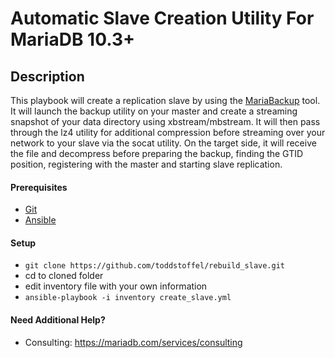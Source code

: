 # Automatic Slave Creation Utility For MariaDB 10.3+

## Description
This playbook will create a replication slave by using the [MariaBackup](https://mariadb.com/kb/en/library/mariabackup-overview/) tool.  It will launch the backup utility on your master and create a streaming snapshot of your data directory using xbstream/mbstream.  It will then pass through the lz4 utility for additional compression before streaming over your network to your slave via the socat utility.  On the target side, it will receive the file and decompress before preparing the backup, finding the GTID position, registering with the master and starting slave replication.

#### Prerequisites

* [Git](https://git-scm.com/download/)
* [Ansible](http://docs.ansible.com/ansible/latest/intro_installation.html)

#### Setup

* `git clone https://github.com/toddstoffel/rebuild_slave.git`
* cd to cloned folder
* edit inventory file with your own information
* `ansible-playbook -i inventory create_slave.yml`

#### Need Additional Help?

* Consulting: https://mariadb.com/services/consulting
